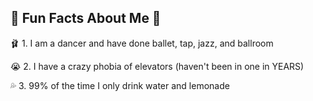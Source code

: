 
## 🦋 Fun Facts About Me 🦋

🩰 1. I am a dancer and have done ballet, tap, jazz, and ballroom

😭 2. I have a crazy phobia of elevators (haven't been in one in YEARS) 

💦 3. 99% of the time I only drink water and lemonade  

